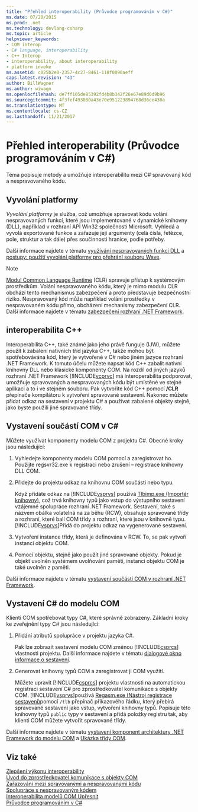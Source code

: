 ```yaml
---
title: "Přehled interoperability (Průvodce programováním v C#)"
ms.date: 07/20/2015
ms.prod: .net
ms.technology: devlang-csharp
ms.topic: article
helpviewer_keywords:
- COM interop
- C# language, interoperability
- C++ Interop
- interoperability, about interoperability
- platform invoke
ms.assetid: c025b2e0-2357-4c27-8461-118f0090aeff
caps.latest.revision: "43"
author: BillWagner
ms.author: wiwagn
ms.openlocfilehash: de7ff105de85392fd4b8b342f26e67e89d0d9b96
ms.sourcegitcommit: 4f3fef493080a43e70e951223894768d36ce430a
ms.translationtype: MT
ms.contentlocale: cs-CZ
ms.lasthandoff: 11/21/2017
---
```

# <a name="interoperability-overview-c-programming-guide"></a>Přehled interoperability (Průvodce programováním v C#)
Téma popisuje metody a umožňuje interoperabilitu mezi C# spravovaný kód a nespravovaného kódu.  
  
## <a name="platform-invoke"></a>Vyvolání platformy  
 *Vyvolání platformy* je služba, což umožňuje spravovat kódu volání nespravovaných funkcí, které jsou implementované v dynamické knihovny (DLL), například v rozhraní API Win32 společnosti Microsoft. Vyhledá a vyvolá exportované funkce a zařazuje její argumenty (celá čísla, řetězce, pole, struktur a tak dále) přes součinnosti hranice, podle potřeby.  
  
 Další informace najdete v tématu [využívání nespravovaných funkcí DLL](../../../framework/interop/consuming-unmanaged-dll-functions.md) a [postupy: použití vyvolání platformy pro přehrání souboru Wave](../../../csharp/programming-guide/interop/how-to-use-platform-invoke-to-play-a-wave-file.md).  
  
> [!NOTE]
>  [Modul Common Language Runtime](../../../standard/clr.md) (CLR) spravuje přístup k systémovým prostředkům. Volání nespravovaného kódu, který je mimo modulu CLR obchází tento mechanismus zabezpečení a proto představuje bezpečnostní riziko. Nespravovaný kód může například volání prostředky v nespravovaném kódu přímo, obcházení mechanismy zabezpečení CLR. Další informace najdete v tématu [zabezpečení rozhraní .NET Framework](http://go.microsoft.com/fwlink/?LinkId=37122).  
  
## <a name="c-interop"></a>interoperabilita C++  
 Interoperabilita C++, také známé jako jeho právě funguje (IJW), můžete použít k zabalení nativních tříd jazyka C++, takže mohou být spotřebovávána kód, který je vytvořené v C# nebo jiném jazyce rozhraní .NET Framework. K tomuto účelu můžete napsat kód C++ zabalit nativní knihovny DLL nebo klasické komponenty COM. Na rozdíl od jiných jazyků rozhraní .NET Framework [!INCLUDE[vcprvc](~/includes/vcprvc-md.md)] má interoperabilita podporovat, umožňuje spravovaných a nespravovaných kódu být umístěné ve stejné aplikaci a to i ve stejném souboru. Pak vytvoříte kód C++ pomocí **/CLR** přepínače kompilátoru k vytvoření spravované sestavení. Nakonec můžete přidat odkaz na sestavení v projektu C# a používat zabalené objekty stejně, jako byste použili jiné spravované třídy.  
  
## <a name="exposing-com-components-to-c"></a>Vystavení součástí COM v C#  
 Můžete využívat komponenty modelu COM z projektu C#. Obecné kroky jsou následující:  
  
1.  Vyhledejte komponenty modelu COM pomocí a zaregistrovat ho. Použijte regsvr32.exe k registraci nebo zrušení – registrace knihovny DLL COM.  
  
2.  Přidejte do projektu odkaz na knihovnu COM součásti nebo typu.  
  
     Když přidáte odkaz na [!INCLUDE[vsprvs](~/includes/vsprvs-md.md)] používá [Tlbimp.exe (Importér knihovny)](http://msdn.microsoft.com/library/ec0a8d63-11b3-4acd-b398-da1e37e97382), což trvá knihovny typů jako vstup do výstupního sestavení vzájemné spolupráce rozhraní .NET Framework. Sestavení, také s názvem obálka volatelná na za běhu (RCW), obsahuje spravované třídy a rozhraní, které balí COM třídy a rozhraní, které jsou v knihovně typu. [!INCLUDE[vsprvs](~/includes/vsprvs-md.md)]Přidá do projektu odkaz na vygenerované sestavení.  
  
3.  Vytvoření instance třídy, která je definována v RCW. To, se pak vytvoří instanci objektu COM.  
  
4.  Pomocí objektu, stejně jako použít jiné spravované objekty. Pokud je objekt uvolněn systémem uvolňování paměti, instanci objektu COM je také uvolněn z paměti.  
  
 Další informace najdete v tématu [vystavení součástí COM v rozhraní .NET Framework](http://msdn.microsoft.com/library/e78b14f1-e487-43cd-9c6d-1a07483f1730).  
  
## <a name="exposing-c-to-com"></a>Vystavení C# do modelu COM  
 Klienti COM spotřebovat typy C#, které správně zobrazeny. Základní kroky ke zveřejnění typy C# jsou následující:  
  
1.  Přidání atributů spolupráce v projektu jazyka C#.  
  
     Pak lze zobrazit sestavení modelu COM změnou [!INCLUDE[csprcs](~/includes/csprcs-md.md)] vlastnosti projektu. Další informace najdete v tématu [dialogové okno informace o sestavení](/visualstudio/ide/reference/assembly-information-dialog-box).  
  
2.  Generovat knihovny typů COM a zaregistrovat ji COM využití.  
  
     Můžete upravit [!INCLUDE[csprcs](~/includes/csprcs-md.md)] projektu vlastnosti na automatickou registraci sestavení C# pro zprostředkovatel komunikace s objekty COM. [!INCLUDE[vsprvs](~/includes/vsprvs-md.md)]používá [Regasm.exe (Nástroj registrace sestavení)](http://msdn.microsoft.com/library/e190e342-36ef-4651-a0b4-0e8c2c0281cb)pomocí `/tlb` přepínač příkazového řádku, který přebírá spravované sestavení jako vstup, vytvoření knihovny typů. Popisuje této knihovny typů `public` typy v sestavení a přidá položky registru tak, aby klienti COM můžete vytvořit spravované třídy.  
  
 Další informace najdete v tématu [vystavení komponent architektury .NET Framework do modelu COM](http://msdn.microsoft.com/library/e42a65f7-1e61-411f-b09a-aca1bbce24c6) a [Ukázka třídy COM](../../../csharp/programming-guide/interop/example-com-class.md).  
  
## <a name="see-also"></a>Viz také  
 [Zlepšení výkonu interoperability](http://go.microsoft.com/fwlink/?LinkId=99564)  
 [Úvod do zprostředkovatel komunikace s objekty COM](http://go.microsoft.com/fwlink/?LinkId=112406)  
 [Zařazování mezi spravovanými a nespravovanými kódu](http://go.microsoft.com/fwlink/?LinkId=112398)  
 [Spolupráce s nespravovaným kódem](https://msdn.microsoft.com/library/sd10k43k)  
 [Interoperabilita modelů COM Upřesnit](http://msdn.microsoft.com/en-us/3ada36e5-2390-4d70-b490-6ad8de92f2fb)  
 [Průvodce programováním v C#](../../../csharp/programming-guide/index.md)

